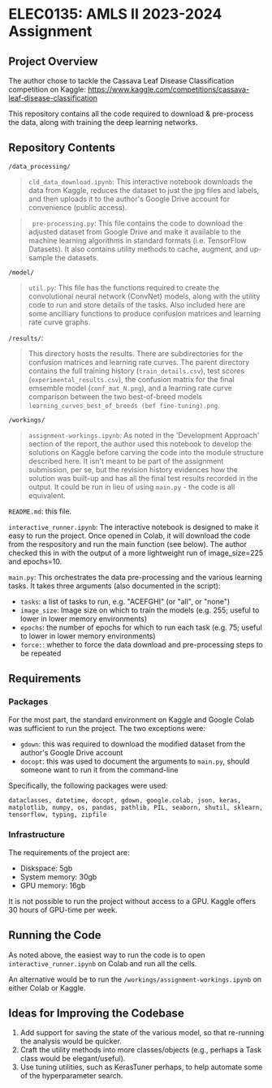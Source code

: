 # ELEC0135: AMLS II 2023-2024 Assignment

## Project Overview

The author chose to tackle the Cassava Leaf Disease Classification competition on Kaggle: https://www.kaggle.com/competitions/cassava-leaf-disease-classification

This repository contains all the code required to download & pre-process the data, along with training the deep learning networks.

## Repository Contents

`/data_processing/`
> `cld_data_download.ipynb`: This interactive notebook downloads the data from Kaggle, reduces the dataset to just the jpg files and labels, and then uploads it to the author's Google Drive account for convenience (public access).

>` pre-processing.py`: This file contains the code to download the adjusted dataset from Google Drive and make it available to the machine learning algorithms in standard formats (i.e. TensorFlow Datasets).  It also contains utility methods to cache, augment, and up-sample the datasets.

`/model/`
> `util.py`: This file has the functions required to create the convolutional neural network (ConvNet) models, along with the utility code to run and store details of the tasks.  Also included here are some ancilliary functions to produce confusion matrices and learning rate curve graphs.

`/results/`:
> This directory hosts the results.  There are subdirectories for the confusion matrices and learning rate curves.  The parent directory contains the full training history (`train_details.csv`), test scores (`experimental_results.csv`), the confusion matrix for the final emsemble model (`conf_mat_N.png`), and a learning rate curve comparison between the two best-of-breed models `learning_curves_best_of_breeds (bef fine-tuning).png`.

`/workings/`
> `assignment-workings.ipynb`: As noted in the 'Development Approach' section of the report, the author used this notebook to develop the solutions on Kaggle before carving the code into the module structure described here.  It isn't meant to be part of the assignment submission, per se, but the revision history evidences how the solution was built-up and has all the final test results recorded in the output.  It could be run in lieu of using `main.py` - the code is all equivalent.

`README.md`: this file.

`interactive_runner.ipynb`: The interactive notebook is designed to make it easy to run the project.  Once opened in Colab, it will download the code from the respository and run the main function (see below).  The author checked this in with the output of a more lightweight run of image_size=225 and epochs=10.

`main.py`: This orchestrates the data pre-processing and the various learning tasks. It takes three arguments (also documented in the script):
  * `tasks`: a list of tasks to run, e.g. "ACEFGHI" (or "all", or "none")
  * `image_size`: Image size on which to train the models (e.g. 255; useful to lower in lower memory environments)
  * `epochs`: the number of epochs for which to run each task (e.g. 75; useful to lower in lower memory environments)
  * `force:`: whether to force the data download and pre-processing steps to be repeated

## Requirements

### Packages

For the most part, the standard environment on Kaggle and Google Colab was sufficient to run the project.  The two exceptions were:
  * `gdown`: this was required to download the modified dataset from the author's Google Drive account
  * `docopt`: this was used to document the arguments to `main.py`, should someone want to run it from the command-line

Specifically, the following packages were used:

`dataclasses, datetime, docopt, gdown, google.colab, json, keras, matplotlib, numpy, os, pandas, pathlib, PIL, seaborn, shutil, sklearn, tensorflow, typing, zipfile`

### Infrastructure

The requirements of the project are:

* Diskspace: 5gb
* System memory: 30gb
* GPU memory: 16gb

It is not possible to run the project without access to a GPU.  Kaggle offers 30 hours of GPU-time per week.

## Running the Code

As noted above, the easiest way to run the code is to open `interactive_runner.ipynb` on Colab and run all the cells.

An alternative would be to run the `/workings/assignment-workings.ipynb` on either Colab or Kaggle.

## Ideas for Improving the Codebase

1. Add support for saving the state of the various model, so that re-running the analysis would be quicker.
2. Craft the utility methods into more classes/objects (e.g., perhaps a Task class would be elegant/useful).
3. Use tuning utilities, such as KerasTuner perhaps, to help automate some of the hyperparameter search.


